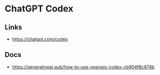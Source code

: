 # ChatGPT Codex

## Links

* https://chatgpt.com/codex


## Docs

* https://generativeai.pub/how-to-use-openais-codex-cb904f8c874b

